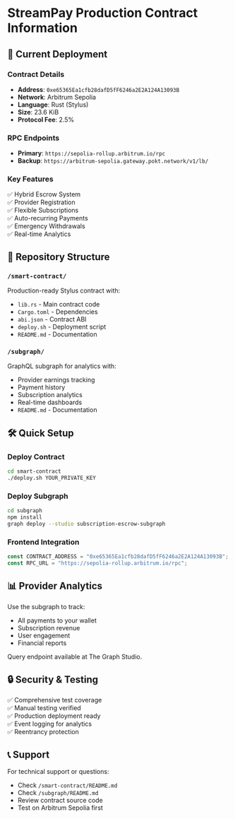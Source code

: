 # StreamPay Production Contract Information

## 🚀 Current Deployment

### Contract Details
- **Address**: `0xe65365Ea1cfb28dafD5fF6246a2E2A124A13093B`
- **Network**: Arbitrum Sepolia
- **Language**: Rust (Stylus)
- **Size**: 23.6 KiB
- **Protocol Fee**: 2.5%

### RPC Endpoints
- **Primary**: `https://sepolia-rollup.arbitrum.io/rpc`
- **Backup**: `https://arbitrum-sepolia.gateway.pokt.network/v1/lb/`

### Key Features
✅ Hybrid Escrow System  
✅ Provider Registration  
✅ Flexible Subscriptions  
✅ Auto-recurring Payments  
✅ Emergency Withdrawals  
✅ Real-time Analytics  

## 📁 Repository Structure

### `/smart-contract/` 
Production-ready Stylus contract with:
- `lib.rs` - Main contract code
- `Cargo.toml` - Dependencies
- `abi.json` - Contract ABI
- `deploy.sh` - Deployment script
- `README.md` - Documentation

### `/subgraph/`
GraphQL subgraph for analytics with:
- Provider earnings tracking
- Payment history
- Subscription analytics  
- Real-time dashboards
- `README.md` - Documentation

## 🛠️ Quick Setup

### Deploy Contract
```bash
cd smart-contract
./deploy.sh YOUR_PRIVATE_KEY
```

### Deploy Subgraph  
```bash
cd subgraph
npm install
graph deploy --studio subscription-escrow-subgraph
```

### Frontend Integration
```javascript
const CONTRACT_ADDRESS = "0xe65365Ea1cfb28dafD5fF6246a2E2A124A13093B";
const RPC_URL = "https://sepolia-rollup.arbitrum.io/rpc";
```

## 📊 Provider Analytics

Use the subgraph to track:
- All payments to your wallet
- Subscription revenue
- User engagement
- Financial reports

Query endpoint available at The Graph Studio.

## 🔒 Security & Testing

✅ Comprehensive test coverage  
✅ Manual testing verified  
✅ Production deployment ready  
✅ Event logging for analytics  
✅ Reentrancy protection  

## 📞 Support

For technical support or questions:
- Check `/smart-contract/README.md`
- Check `/subgraph/README.md` 
- Review contract source code
- Test on Arbitrum Sepolia first
